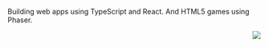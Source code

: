 Building web apps using TypeScript and React. And HTML5 games using Phaser.

<img style="float: right;" src="[whatever.jpg](https://github.com/sebsowter/sebsowter/assets/7384630/5e1b7231-95d6-46b1-9fa0-06a3b83dd8ff)" />
